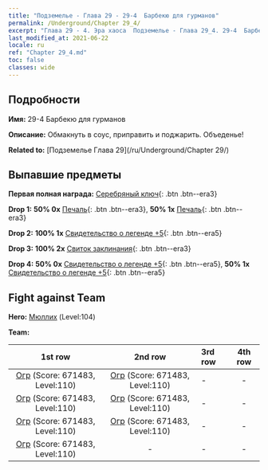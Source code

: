 ```yaml
---
title: "Подземелье - Глава 29 - 29-4  Барбекю для гурманов"
permalink: /Underground/Chapter 29_4/
excerpt: "Глава 29 - 4. Эра хаоса  Подземелье - Глава 29_4. 29-4  Барбекю для гурманов"
last_modified_at: 2021-06-22
locale: ru
ref: "Chapter 29_4.md"
toc: false
classes: wide
---
```


## Подробности

 **Имя:** 29-4  Барбекю для гурманов

 **Описание:**       Обмакнуть в соус, приправить и поджарить. Объеденье!

 **Related to:** [Подземелье Глава 29](/ru/Underground/Chapter 29/)

## Выпавшие предметы

 **Первая полная награда:** [Серебряный ключ](/ItemsRU/con_693/){: .btn .btn--era3}

 **Drop 1:** **50% 0x** [Печаль](/ItemsRU/her_458/){: .btn .btn--era3}, **50% 1x** [Печаль](/ItemsRU/her_458/){: .btn .btn--era3}

 **Drop 2:** **100% 1x** [Свидетельство о легенде +5](/ItemsRU/mat_102/){: .btn .btn--era5}

 **Drop 3:** **100% 2x** [Свиток заклинания](/ItemsRU/con_694/){: .btn .btn--era3}

 **Drop 4:** **50% 0x** [Свидетельство о легенде +5](/ItemsRU/mat_102/){: .btn .btn--era5}, **50% 1x** [Свидетельство о легенде +5](/ItemsRU/mat_102/){: .btn .btn--era5}


## Fight against Team
 **Hero:** [Мюллих](/ru/heroes/Mullich/) (Level:104)

 **Team:**


  | 1st row | 2nd row | 3rd row | 4th row |
  |:----:|:----:|:----|:----:|
  | [Огр](/ru/units/Ogre/) (Score: 671483, Level:110)  | [Огр](/ru/units/Ogre/) (Score: 671483, Level:110)  | - | - |
  | [Огр](/ru/units/Ogre/) (Score: 671483, Level:110)  | [Огр](/ru/units/Ogre/) (Score: 671483, Level:110)  | - | - |
  | [Огр](/ru/units/Ogre/) (Score: 671483, Level:110)  | [Огр](/ru/units/Ogre/) (Score: 671483, Level:110)  | - | - |
  | [Огр](/ru/units/Ogre/) (Score: 671483, Level:110)  | - | - | - |



